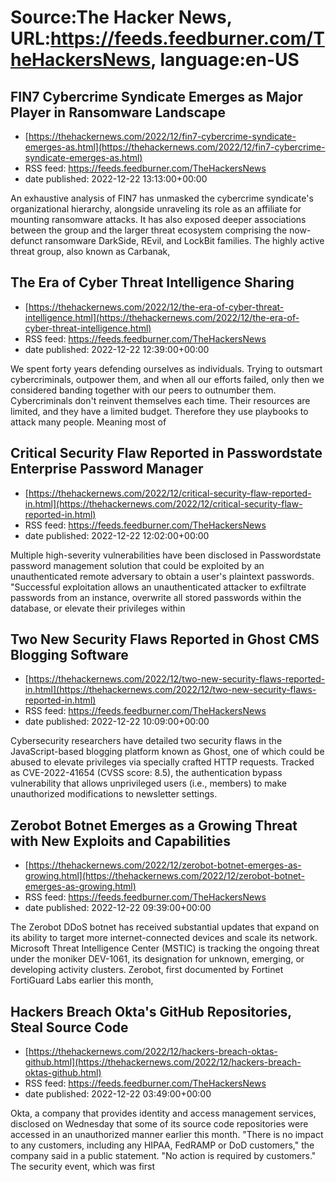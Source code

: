 # Source:The Hacker News, URL:https://feeds.feedburner.com/TheHackersNews, language:en-US

## FIN7 Cybercrime Syndicate Emerges as Major Player in Ransomware Landscape
 - [https://thehackernews.com/2022/12/fin7-cybercrime-syndicate-emerges-as.html](https://thehackernews.com/2022/12/fin7-cybercrime-syndicate-emerges-as.html)
 - RSS feed: https://feeds.feedburner.com/TheHackersNews
 - date published: 2022-12-22 13:13:00+00:00

An exhaustive analysis of FIN7 has unmasked the cybercrime syndicate's organizational hierarchy, alongside unraveling its role as an affiliate for mounting ransomware attacks.
It has also exposed deeper associations between the group and the larger threat ecosystem comprising the now-defunct ransomware DarkSide, REvil, and LockBit families.
The highly active threat group, also known as Carbanak,

## The Era of Cyber Threat Intelligence Sharing
 - [https://thehackernews.com/2022/12/the-era-of-cyber-threat-intelligence.html](https://thehackernews.com/2022/12/the-era-of-cyber-threat-intelligence.html)
 - RSS feed: https://feeds.feedburner.com/TheHackersNews
 - date published: 2022-12-22 12:39:00+00:00

We spent forty years defending ourselves as individuals. Trying to outsmart cybercriminals, outpower them, and when all our efforts failed, only then we considered banding together with our peers to outnumber them.
Cybercriminals don't reinvent themselves each time. Their resources are limited, and they have a limited budget. Therefore they use playbooks to attack many people. Meaning most of

## Critical Security Flaw Reported in Passwordstate Enterprise Password Manager
 - [https://thehackernews.com/2022/12/critical-security-flaw-reported-in.html](https://thehackernews.com/2022/12/critical-security-flaw-reported-in.html)
 - RSS feed: https://feeds.feedburner.com/TheHackersNews
 - date published: 2022-12-22 12:02:00+00:00

Multiple high-severity vulnerabilities have been disclosed in Passwordstate password management solution that could be exploited by an unauthenticated remote adversary to obtain a user's plaintext passwords.
"Successful exploitation allows an unauthenticated attacker to exfiltrate passwords from an instance, overwrite all stored passwords within the database, or elevate their privileges within

## Two New Security Flaws Reported in Ghost CMS Blogging Software
 - [https://thehackernews.com/2022/12/two-new-security-flaws-reported-in.html](https://thehackernews.com/2022/12/two-new-security-flaws-reported-in.html)
 - RSS feed: https://feeds.feedburner.com/TheHackersNews
 - date published: 2022-12-22 10:09:00+00:00

Cybersecurity researchers have detailed two security flaws in the JavaScript-based blogging platform known as Ghost, one of which could be abused to elevate privileges via specially crafted HTTP requests.
Tracked as CVE-2022-41654 (CVSS score: 8.5), the authentication bypass vulnerability that allows unprivileged users (i.e., members) to make unauthorized modifications to newsletter settings.

## Zerobot Botnet Emerges as a Growing Threat with New Exploits and Capabilities
 - [https://thehackernews.com/2022/12/zerobot-botnet-emerges-as-growing.html](https://thehackernews.com/2022/12/zerobot-botnet-emerges-as-growing.html)
 - RSS feed: https://feeds.feedburner.com/TheHackersNews
 - date published: 2022-12-22 09:39:00+00:00

The Zerobot DDoS botnet has received substantial updates that expand on its ability to target more internet-connected devices and scale its network.
Microsoft Threat Intelligence Center (MSTIC) is tracking the ongoing threat under the moniker DEV-1061, its designation for unknown, emerging, or developing activity clusters.
Zerobot, first documented by Fortinet FortiGuard Labs earlier this month,

## Hackers Breach Okta's GitHub Repositories, Steal Source Code
 - [https://thehackernews.com/2022/12/hackers-breach-oktas-github.html](https://thehackernews.com/2022/12/hackers-breach-oktas-github.html)
 - RSS feed: https://feeds.feedburner.com/TheHackersNews
 - date published: 2022-12-22 03:49:00+00:00

Okta, a company that provides identity and access management services, disclosed on Wednesday that some of its source code repositories were accessed in an unauthorized manner earlier this month.
"There is no impact to any customers, including any HIPAA, FedRAMP or DoD customers," the company said in a public statement. "No action is required by customers."
The security event, which was first

